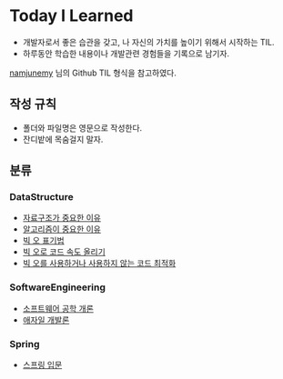 # Today I Learned
* 개발자로서 좋은 습관을 갖고, 나 자신의 가치를 높이기 위해서 시작하는 TIL.
* 하루동안 학습한 내용이나 개발관련 경험들을 기록으로 남기자.

[namjunemy](https://github.com/namjunemy/TIL) 님의 Github TIL 형식을 참고하였다.

## 작성 규칙
* 폴더와 파일명은 영문으로 작성한다.
* 잔디밭에 목숨걸지 말자.

## 분류
### DataStructure
* [자료구조가 중요한 이유](https://github.com/wintryjay/TIL/blob/main/DataStructure/why_datastructure_is_important.md)
* [알고리즘이 중요한 이유](https://github.com/wintryjay/TIL/blob/main/DataStructure/why_algorithm_is_important.md)
* [빅 오 표기법](https://github.com/wintryjay/TIL/blob/main/DataStructure/Big_O.md)
* [빅 오로 코드 속도 올리기](https://github.com/wintryjay/TIL/blob/main/DataStructure/Faster_using_BigO.md)
* [빅 오를 사용하거나 사용하지 않는 코드 최적화](https://github.com/wintryjay/TIL/blob/main/DataStructure/Code_Optimizaztion_Using_BigO_or_Not.md)


### SoftwareEngineering
* [소프트웨어 공학 개론](https://github.com/wintryjay/TIL/tree/main/SoftwareEngineering/SWE_Intro)
* [애자일 개발론](https://github.com/wintryjay/TIL/blob/main/SoftwareEngineering/What_is_the_agile.md)


### Spring
* [스프링 입문](https://github.com/wintryjay/TIL/tree/main/Spring)
